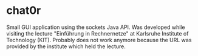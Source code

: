 # chat0r
Small GUI application using the sockets Java API.
 Was developed while visiting the lecture "Einführung in Rechnernetze" at Karlsruhe Institute of Technology (KIT). Probably does not work anymore because the URL was provided by the institute which held the lecture.
